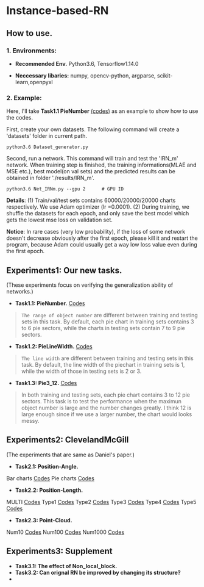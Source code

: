 # Instance-based-RN


## How to use.

### 1. Environments:

* **Recommended Env.** Python3.6, Tensorflow1.14.0

* **Neccessary libaries:** numpy, opencv-python, argparse, scikit-learn,openpyxl

### 2. Example:

Here, I'll take **Task1.1 PieNumber** [(codes)](https://github.com/RyuZhihao123/Instance-based-RN/tree/master/Task1_ourNewTasks/PieNumber)  as an example to show how to use the codes.

First, create your own datasets. The following command will create a 'datasets' folder in current path.

```
python3.6 Dataset_generator.py
```

Second, run a network. This command will train and test the 'IRN_m' network. When training step is finished, the training informations(MLAE and MSE etc.), best model(on val sets) and the predicted results can be obtained in folder './results/IRN_m'.

```
python3.6 Net_IRNm.py --gpu 2      # GPU ID
```

**Details**: (1) Train/val/test sets contains 60000/20000/20000 charts respectively. We use Adam optimizer (lr =0.0001). (2) During training, we shuffle the datasets for each epoch, and only save the best model which gets the lowest mse loss on validation set.

**Notice**: In rare cases (very low probability), if the loss of some network doesn't decrease obviously after the first epoch, please kill it and restart the program, because Adam could usually get a way low loss value even during the first epoch.

## Experiments1: Our new tasks. 
(These experiments focus on verifying the generalization ability of networks.)

* **Task1.1: PieNumber.** [Codes](https://github.com/RyuZhihao123/Instance-based-RN/tree/master/Task1_ourNewTasks/PieNumber) 

> `The range of object number` are different between training and testing sets in this task. By default, each pie chart in training sets contains 3 to 6 pie sectors, while the charts in testing sets contain 7 to 9 pie sectors.

* **Task1.2: PieLineWidth.** [Codes](https://github.com/RyuZhihao123/Instance-based-RN/tree/master/Task1_ourNewTasks/PieLineWidth) 

> `The line width` are different between training and testing sets in this task. By default, the line width of the piechart in training sets is 1, while the width of those in testing sets is 2 or 3.

* **Task1.3: Pie3_12.**  [Codes](https://github.com/RyuZhihao123/Instance-based-RN/tree/master/Task1_ourNewTasks/Pie3_12) 

> In both training and testing sets, each pie chart contains 3 to 12 pie sectors. This task is to test the performance when the maximun object number is large and the number changes greatly. I think 12 is large enough since if we use a larger number, the chart would looks messy.


## Experiments2: ClevelandMcGill
(The experiments that are same as Daniel's paper.)

* **Task2.1: Position-Angle.** 

Bar charts [Codes](https://github.com/RyuZhihao123/Instance-based-RN/tree/master/Task2_cleverlAndMcGill/1position_angle_Bar) 
Pie charts [Codes](https://github.com/RyuZhihao123/Instance-based-RN/tree/master/Task2_cleverlAndMcGill/1position_angle_Pie)

* **Task2.2: Position-Length.**

MULTI [Codes](https://github.com/RyuZhihao123/Instance-based-RN/tree/master/Task2_cleverlAndMcGill/2position_length_multi) 
Type1 [Codes](https://github.com/RyuZhihao123/Instance-based-RN/tree/master/Task2_cleverlAndMcGill/2position_length_type1)
Type2 [Codes](https://github.com/RyuZhihao123/Instance-based-RN/tree/master/Task2_cleverlAndMcGill/2position_length_type2)
Type3 [Codes](https://github.com/RyuZhihao123/Instance-based-RN/tree/master/Task2_cleverlAndMcGill/2position_length_type3)
Type4 [Codes](https://github.com/RyuZhihao123/Instance-based-RN/tree/master/Task2_cleverlAndMcGill/2position_length_type4)
Type5 [Codes](https://github.com/RyuZhihao123/Instance-based-RN/tree/master/Task2_cleverlAndMcGill/2position_length_type5)

* **Task2.3: Point-Cloud.**

Num10 [Codes](https://github.com/RyuZhihao123/Instance-based-RN/tree/master/Task2_cleverlAndMcGill/3point_cloud_10) 
Num100 [Codes](https://github.com/RyuZhihao123/Instance-based-RN/tree/master/Task2_cleverlAndMcGill/3point_cloud_100)
Num1000 [Codes](https://github.com/RyuZhihao123/Instance-based-RN/tree/master/Task2_cleverlAndMcGill/4point_cloud_1000)


## Experiments3: Supplement 

* **Task3.1: The effect of Non_local_block.**
* **Task3.2: Can orignal RN be improved by changing its structure?**
*


